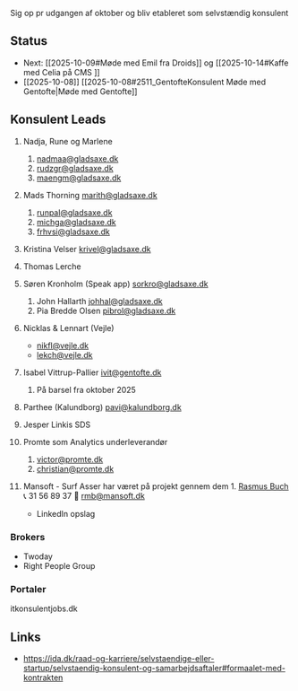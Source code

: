 Sig op pr udgangen af oktober og bliv etableret som selvstændig konsulent 
## Status
* Next: [[2025-10-09#Møde med Emil fra Droids]] og [[2025-10-14#Kaffe med Celia på CMS ]]
* [[2025-10-08]] [[2025-10-08#2511_GentofteKonsulent Møde med Gentofte|Møde med Gentofte]]

## Konsulent Leads


1. Nadja, Rune og Marlene 
	1. nadmaa@gladsaxe.dk
	2. rudzgr@gladsaxe.dk
	3. maengm@gladsaxe.dk
2. Mads Thorning marith@gladsaxe.dk 
	1. runpal@gladsaxe.dk
	2. michga@gladsaxe.dk
	3. frhvsi@gladsaxe.dk
3. Kristina Velser krivel@gladsaxe.dk
4. Thomas Lerche 
5. Søren Kronholm (Speak app) sorkro@gladsaxe.dk
	1. John Hallarth johhal@gladsaxe.dk
	2. Pia Bredde Olsen pibrol@gladsaxe.dk
	
6. Nicklas & Lennart (Vejle) 
	- nikfl@vejle.dk
	- lekch@vejle.dk

7. Isabel Vittrup-Pallier ivit@gentofte.dk 
	1. På barsel fra oktober 2025
8. Parthee (Kalundborg) pavi@kalundborg.dk
9. Jesper Linkis SDS 
10. Promte som Analytics underleverandør
	1. victor@promte.dk
	2. christian@promte.dk
11.  Mansoft - Surf Asser har været på projekt gennem dem
	1. [Rasmus Buch](https://www.linkedin.com/in/rasmus-buch-it-rekrutteringskonsulent?miniProfileUrn=urn%3Ali%3Afsd_profile%3AACoAAB1zAugBnfJ7H2QljuY_3Ln4vt2E9oxfikk) 📞 31 56 89 37 📧 [rmb@mansoft.dk](mailto:rmb@mansoft.dk)
		* LinkedIn opslag
### Brokers 
- Twoday
- Right People Group
### Portaler 
itkonsulentjobs.dk

## Links 
- https://ida.dk/raad-og-karriere/selvstaendige-eller-startup/selvstaendig-konsulent-og-samarbejdsaftaler#formaalet-med-kontrakten